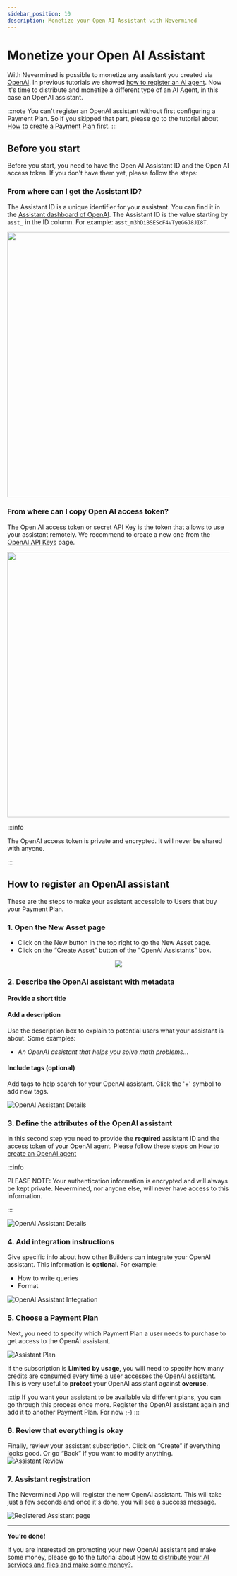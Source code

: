 ```yaml
---
sidebar_position: 10
description: Monetize your Open AI Assistant with Nevermined
---
```


# Monetize your Open AI Assistant

With Nevermined is possible to monetize any assistant you created via [OpenAI](https://platform.openai.com/assistants). In previous tutorials we showed [how to register an AI agent](register-agent). Now it's time to distribute and monetize a different type of an AI Agent, in this case an OpenAI assistant.

:::note
You can't register an OpenAI assistant without first configuring a Payment Plan. So if you skipped that part, please go to the tutorial about [How to create a Payment Plan](04-create-plan.md) first.
:::

## Before you start

Before you start, you need to have the Open AI Assistant ID and the Open AI access token. If you don't have them yet, please follow the steps:

### From where can I get the Assistant ID?

The Assistant ID is a unique identifier for your assistant. You can find it in the [Assistant dashboard of OpenAI](https://platform.openai.com/assistants). The Assistant ID is the value starting by `asst_` in the ID column. For example: `asst_m3hDiBSEScF4vTyeGGJ8JI8T`.

<p align="center"><img src="/images/tutorials/builders/assistants/assistant_id_openai.png" width="600"/></p>

### From where can I copy Open AI access token?

The Open AI access token or  secret API Key is the token that allows to use your assistant remotely. We recommend to create a new one from the [OpenAI API Keys](https://platform.openai.com/api-keys) page.

<p align="center"><img src="/images/tutorials/builders/assistants/access_toke_openai.png" width="600"/></p>


:::info

The OpenAI access token is private and encrypted. It will never be shared with anyone.

:::

## How to register an OpenAI assistant

These are the steps to make your assistant accessible to Users that buy your Payment Plan.

### 1. Open the New Asset page

- Click on the New button in the top right to go the New Asset page.
- Click on the “Create Asset” button of the "OpenAI Assistants" box.

<p align="center"><img src="/images/tutorials/builders/new-assistant-tile.png"/></p>

### 2. Describe the OpenAI assistant with metadata

#### Provide a short title

#### Add a description

Use the description box to explain to potential users what your assistant is about. Some examples:

- _An OpenAI assistant that helps you solve math problems..._

#### Include tags (optional)

Add tags to help search for your OpenAI assistant.
Click the '+' symbol to add new tags.

![OpenAI Assistant Details](/images/tutorials/11-01-OpenAI-Assistant-Description.png)

### 3. Define the attributes of the OpenAI assistant

In this second step you need to provide the **required** assistant ID and the access token of your OpenAI agent. Please follow these steps on [How to create an OpenAI agent](10-openai-assistant.md)

:::info

PLEASE NOTE: Your authentication information is encrypted and will always be kept private. Nevermined, nor anyone else, will never have access to this information.

:::

![OpenAI Assistant Details](/images/tutorials/11-02-OpenAI-Assistant-Details.png)

### 4. Add integration instructions

Give specific info about how other Builders can integrate your OpenAI assistant. This information is **optional**. For example:

- How to write queries
- Format

![OpenAI Assistant Integration](/images/tutorials/11-03-OpenAI-Assistant-Integration.png)

### 5. Choose a Payment Plan

Next, you need to specify which Payment Plan a user needs to purchase to get access to the OpenAI assistant.

![Assistant Plan](/images/tutorials/11-06-OpenAI-Assistant-Plan.png)

If the subscription is **Limited by usage**, you will need to specify how many credits are consumed every time a user accesses the OpenAI assistant. This is very useful to **protect** your OpenAI assistant against **overuse**.

:::tip
If you want your assistant to be available via different plans, you can go through this process once more.
Register the OpenAI assistant again and add it to another Payment Plan. For now ;-)
:::

### 6. Review that everything is okay

Finally, review your assistant subscription. Click on “Create” if everything looks good. Or go “Back” if you want to modify anything.
![Assistant Review](/images/tutorials/11-04-OpenAI-Assistant-Review.png)

### 7. Assistant registration

The Nevermined App will register the new OpenAI assistant. This will take just a few seconds and once it's done, you will see a success message.

![Registered Assistant page](/images/tutorials/11-05-OpenAI-Assistant-Result.png)

---

**You’re done!**

If you are interested on promoting your new OpenAI assistant and make some money, please go to the tutorial about [How to distribute your AI services and files and make some money?](09-distribute.md).
